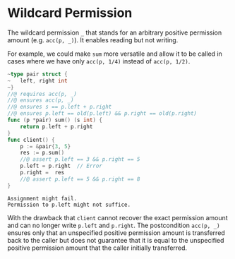 # Wildcard Permission

The wildcard permission `_` that stands for an arbitrary positive permission amount (e.g. `acc(p, _)`).
It enables reading but not writing.

For example, we could make `sum` more versatile and allow it to be called in cases where we have only `acc(p, 1/4)` instead of `acc(p, 1/2)`.
``` go
~type pair struct {
~	left, right int
~}
//@ requires acc(p, _)
//@ ensures acc(p, _)
//@ ensures s == p.left + p.right
//@ ensures p.left == old(p.left) && p.right == old(p.right)
func (p *pair) sum() (s int) {
	return p.left + p.right
}
func client() {
	p := &pair{3, 5}
	res := p.sum()
	//@ assert p.left == 3 && p.right == 5
	p.left = p.right  // Error
	p.right =  res
	//@ assert p.left == 5 && p.right == 8
}
```
``` text
Assignment might fail. 
Permission to p.left might not suffice.
```
With the drawback that `client` cannot recover the exact permission amount and can no longer write `p.left` and `p.right`.
The postcondition `acc(p, _)` ensures only that an unspecified positive permission amount is transferred back to the caller but does not guarantee that it is equal to the unspecified positive permission amount that the caller initially transferred.

